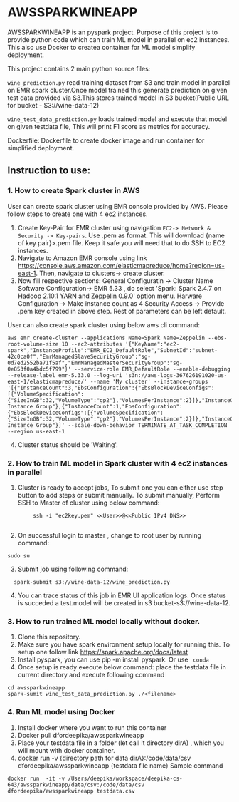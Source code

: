 # AWSSPARKWINEAPP

AWSSPARKWINEAPP is an pyspark project. Purpose of this project is to provide python code which can train ML model in parallel on ec2 instances.
This also use  Docker to createa container for ML model simplify deployment.
 
 This project contains 2 main python source files:
 
`wine_prediction.py` read training dataset from S3 and train model in parallel on EMR spark cluster.Once model trained this generate
prediction on given test data provided via S3.This stores trained model in S3 bucket(Public URL for bucket - S3://wine-data-12)

`wine_test_data_prediction.py` loads trained model and execute that model on given testdata file, This 
will print F1 score as metrics for accuracy.

Dockerfile: Dockerfile to create docker image and run container for simplified deployment.

##  Instruction to use:
### 1. How to create Spark cluster in AWS 
User can create spark cluster using EMR console provided by AWS. Please follow steps to create one with 4 ec2 instances.
1. Create Key-Pair for EMR cluster using navigation ```EC2-> Network & Security -> Key-pairs```.
   Use .pem as format. This will download {name of key pair}>.pem file. Keep it safe you will need that 
   to do SSH to EC2 instances.
2. Navigate to Amazon EMR console using link  https://console.aws.amazon.com/elasticmapreduce/home?region=us-east-1. Then, navigate
   to clusters-> create cluster.
3. Now fill respective sections:
   General Configuratin -> Cluster Name 
   Software Configuration-> EMR 5.33 , do select 'Spark: Spark 2.4.7 on Hadoop 2.10.1 YARN and Zeppelin 0.9.0' option menu.
   Harware Configuration -> Make instance count as 4
   Security Access -> Provide .pem key created in above step.
   Rest of parameters can be left default.
   
  User can also create spark cluster using below aws cli command:
  ```
  aws emr create-cluster --applications Name=Spark Name=Zeppelin --ebs-root-volume-size 10 --ec2-attributes '{"KeyName":"ec2-spark","InstanceProfile":"EMR_EC2_DefaultRole","SubnetId":"subnet-42c0ca0f","EmrManagedSlaveSecurityGroup":"sg-0d7ed2552ba71f5af","EmrManagedMasterSecurityGroup":"sg-0e853f0a4bdc5f799"}' --service-role EMR_DefaultRole --enable-debugging --release-label emr-5.33.0 --log-uri 's3n://aws-logs-367626191020-us-east-1/elasticmapreduce/' --name 'My cluster' --instance-groups '[{"InstanceCount":3,"EbsConfiguration":{"EbsBlockDeviceConfigs":[{"VolumeSpecification":{"SizeInGB":32,"VolumeType":"gp2"},"VolumesPerInstance":2}]},"InstanceGroupType":"CORE","InstanceType":"m5.xlarge","Name":"Core Instance Group"},{"InstanceCount":1,"EbsConfiguration":{"EbsBlockDeviceConfigs":[{"VolumeSpecification":{"SizeInGB":32,"VolumeType":"gp2"},"VolumesPerInstance":2}]},"InstanceGroupType":"MASTER","InstanceType":"m5.xlarge","Name":"Master Instance Group"}]' --scale-down-behavior TERMINATE_AT_TASK_COMPLETION --region us-east-1
  ```
  
4. Cluster status should be 'Waiting'.

### 2. How to train ML model in Spark cluster with 4 ec2 instances in parallel
1. Cluster is ready to accept jobs, To submit one you can either use step button to add steps or submit manually.
   To submit manually, Perform SSH to Master of cluster using below command:
```
        ssh -i "ec2key.pem" <<User>>@<<Public IPv4 DNS>>
        
```
2. On successful login to master , change to root user by running command:
  ```
  sudo su
  ```
3. Submit job using following command:
 ```
   spark-submit s3://wine-data-12/wine_prediction.py
 ```
4. You can trace status of this job in EMR UI application logs. Once status is succeded a test.model will be created in s3 bucket-s3://wine-data-12.


### 3. How to run trained ML model locally without docker.
1. Clone this repository.
2. Make sure you have spark environment setup locally for running this. To setup one follow link https://spark.apache.org/docs/latest
3. Install pyspark, you can use pip -m install pyspark. Or use `` conda``
4. Once setup is ready execute below command:
   place the testdata file in current directory and execute following command
 ``` 
 cd awssparkwineapp
 spark-sumit wine_test_data_prediction.py ./<filename>
 ```
 
### 4. Run ML model using Docker
1. Install docker where you want to run this container
2. Docker pull dfordeepika/awssparkwineapp
3. Place your testdata file in a folder (let call it directory dirA) , which you will mount with docker container.
4. docker run -v {directory path for data dirA}:/code/data/csv dfordeepika/awssparkwineapp {testdata file name}
 Sample command
```
docker run  -it -v /Users/deepika/workspace/deepika-cs-643/awssparkwineapp/data/csv:/code/data/csv dfordeepika/awssparkwineapp testdata.csv

```

